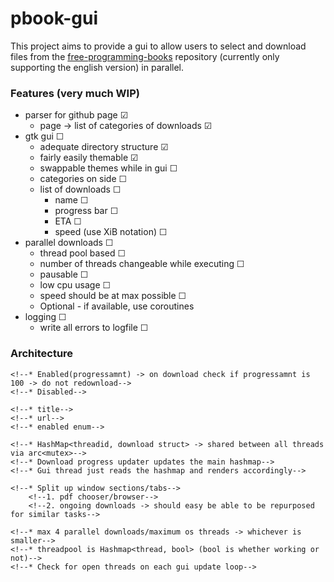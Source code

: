 # pbook-gui

This project aims to provide a gui to allow users to select and download files from the [free-programming-books](https://github.com/vhf/free-programming-books) repository (currently only supporting the english version) in parallel.

### Features (very much WIP)
- parser for github page ☑
    - page -> list of categories of downloads ☑
- gtk gui ☐
    - adequate directory structure ☑
    - fairly easily themable ☑
    - swappable themes while in gui ☐
    - categories on side ☐
    - list of downloads ☐
        - name ☐
        - progress bar ☐
        - ETA ☐
        - speed (use XiB notation) ☐
- parallel downloads ☐
    - thread pool based ☐
    - number of threads changeable while executing ☐
    - pausable ☐
    - low cpu usage ☐
    - speed should be at max possible ☐
    - Optional - if available, use coroutines
- logging ☐
    - write all errors to logfile ☐

### Architecture

<!--  ☐
 ☑-->

<!--* enabled enum -> -->
	<!--* Enabled(progressamnt) -> on download check if progressamnt is 100 -> do not redownload-->
	<!--* Disabled-->
<!--* Have a download struct-->
	<!--* title-->
	<!--* url-->
	<!--* enabled enum-->
<!--* Main gui thread:-->
	<!--* HashMap<threadid, download struct> -> shared between all threads via arc<mutex>-->
	<!--* Download progress updater updates the main hashmap-->
	<!--* Gui thread just reads the hashmap and renders accordingly-->
<!--* Ideally have main gui be easily modifiable for uses other than pdfs -->
	<!--* Split up window sections/tabs-->
		<!--1. pdf chooser/browser-->
		<!--2. ongoing downloads -> should easy be able to be repurposed for similar tasks-->
<!--* Threadpool for downloads -> main gui thread distributes work -->
	<!--* max 4 parallel downloads/maximum os threads -> whichever is smaller-->
	<!--* threadpool is Hashmap<thread, bool> (bool is whether working or not)-->
	<!--* Check for open threads on each gui update loop-->

<!--* Have gtktheme file that specifies a gtk theme, on start read and then combine with gtk.css and then parse -- use main git branch for feature-->
